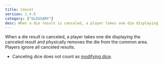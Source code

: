 ```yaml
---
title: Cancel
version: 1.4.6
category: ["GLOSSARY"]
desc: When a die result is canceled, a player takes one die displaying the canceled result and physically removes the die from the common area.
---
```


When a die result is canceled, a player takes one die displaying the canceled result and physically removes the die from the common area. Players ignore all canceled results.

- Canceling dice does not count as [modifying dice](/rules/Modifying_Dice).